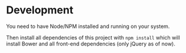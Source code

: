 Development
===========

You need to have Node/NPM installed and running on your system.

Then install all dependencies of this project with `npm install`
which will install Bower and all front-end dependencies (only jQuery as of now).
